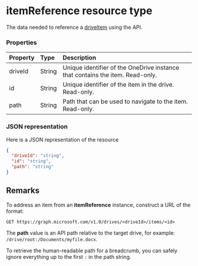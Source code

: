 # itemReference resource type

 The data needed to reference a [driveItem](driveitem.md) using the API.

### Properties

| Property | Type   | Description                                                                   |
|:---------|:-------|:------------------------------------------------------------------------------|
| driveId  | String | Unique identifier of the OneDrive instance that contains the item. Read-only. |
| id       | String | Unique identifier of the item in the drive. Read-only.            |
| path     | String | Path that can be used to navigate to the item. Read-only.                     |

### JSON representation

Here is a JSON representation of the resource

<!-- {
  "blockType": "resource",
  "optionalProperties": [ "path" ],
  "@odata.type": "microsoft.graph.itemReference"
}-->

```json
{
  "driveId": "string",
  "id": "string",
  "path": "string"
}
```

## Remarks

To address an item from an **itemReference** instance, construct a URL of the format:

```http
GET https://graph.microsoft.com/v1.0/drives/<driveId>/items/<id>
```

The **path** value is an API path relative to the target drive,
for example: `/drive/root:/Documents/myfile.docx`.

To retrieve the human-readable path for a breadcrumb, you can safely ignore
everything up to the first `:` in the path string.

<!-- uuid: 8fcb5dbc-d5aa-4681-8e31-b001d5168d79
2015-10-25 14:57:30 UTC -->
<!-- {
  "type": "#page.annotation",
  "description": "itemReference resource",
  "keywords": "",
  "section": "documentation",
  "tocPath": ""
}-->
